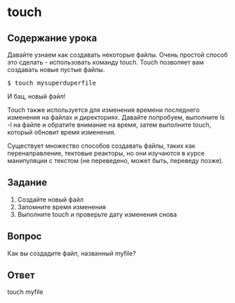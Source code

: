 # touch

## Содержание урока

Давайте узнаем как создавать некоторые файлы. Очень простой способ это сделать - использовать команду touch. Touch позволяет вам создавать новые пустые файлы.

<pre>$ touch mysuperduperfile</pre>

И бац, новый файл!

Touch также используется для изменения времени последнего изменения на файлах и директориях. Давайте попробуем, выполните ls -l на файле и обратите внимание на время, затем выполните touch, который обновит время изменения.

Существует множество способов создавать файлы, таких как перенаправление, тектовые реакторы, но они изучаются в курсе манипуляции с текстом (не переведено, может быть, переведу позже).

## Задание

<ol>
<li>Создайте новый файл</li>
<li>Запомните время изменения</li>
<li>Выполните touch и проверьте дату изменения снова</li>
</ol>

## Вопрос

Как вы создадите файл, названный myfile?

## Ответ

touch myfile